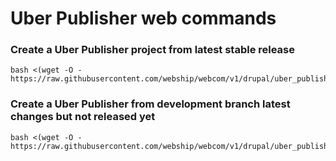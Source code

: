 # Uber Publisher web commands

### Create a Uber Publisher project from latest stable release
```
bash <(wget -O - https://raw.githubusercontent.com/webship/webcom/v1/drupal/uber_publisher/project/create.sh)
```

### Create a Uber Publisher from development branch latest changes but not released yet
```
bash <(wget -O - https://raw.githubusercontent.com/webship/webcom/v1/drupal/uber_publisher/dev/create.sh)
```